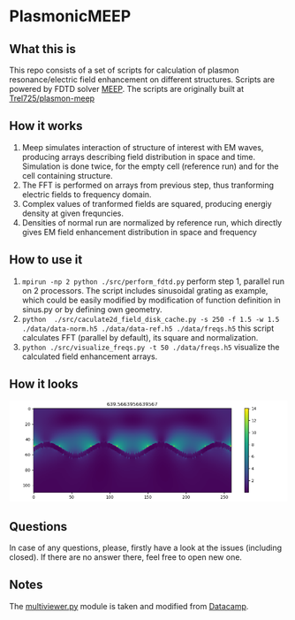 # PlasmonicMEEP

## What this is

This repo consists of a set of scripts for calculation of plasmon resonance/electric field enhancement on different structures.
Scripts are powered by FDTD solver [MEEP](https://github.com/NanoComp/meep).
The scripts are originally built at [Trel725/plasmon-meep](https://github.com/Trel725/plasmon-meep)

## How it works

1. Meep simulates interaction of structure of interest with EM waves, producing arrays describing
   field distribution in space and time.
   Simulation is done twice, for the empty cell (reference run) and for the cell containing structure.
2. The FFT is performed on arrays from previous step, thus tranforming electric fields to frequency domain.
3. Complex values of tranformed fields are squared, producing energiy density at given frequncies.
4. Densities of normal run are normalized by reference run, which directly gives EM field enhancement
   distribution in space and frequency

## How to use it

1. `mpirun -np 2 python ./src/perform_fdtd.py` perform step 1, parallel run on 2 processors.
The script includes sinusoidal grating as example, which could be easily modified by modification
of function definition in sinus.py or by defining own geometry.
2. `python  ./src/caculate2d_field_disk_cache.py -s 250 -f 1.5 -w 1.5 ./data/data-norm.h5 ./data/data-ref.h5 ./data/freqs.h5`
this script calculates FFT (parallel by default), its square and normalization.
3. `python ./src/visualize_freqs.py -t 50 ./data/freqs.h5` visualize the calculated field enhancement arrays.

## How it looks

![Example image](img/geometry.png)

## Questions

In case of any questions, please, firstly have a look at the issues (including closed). If there are no answer there, feel free to open new one.

## Notes

The [multiviewer.py](./src/multiviewer.py) module is taken and modified
from [Datacamp](https://www.datacamp.com/community/tutorials/matplotlib-3d-volumetric-data).
